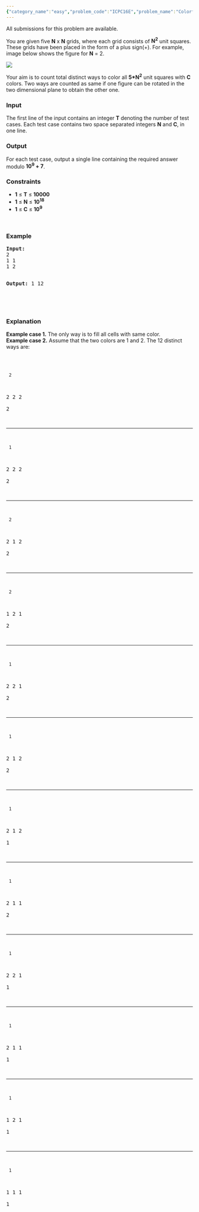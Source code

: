 ```yaml
---
{"category_name":"easy","problem_code":"ICPC16E","problem_name":"Colorful Grids","languages_supported":{"0":"C","1":"CPP14","2":"JAVA","3":"PYTH","4":"PYTH 3.4"},"max_timelimit":1,"source_sizelimit":50000,"problem_author":"admin3","problem_tester":null,"date_added":"18-10-2016","tags":{"0":"admin3"},"time":{"view_start_date":1477153800,"submit_start_date":1477153800,"visible_start_date":1477153800,"end_date":1735669800},"layout":"problem"}
---
```

<span class="solution-visible-txt">All submissions for this problem are available.</span><p>You are given five <b>N</b> x <b>N</b> grids, where each grid consists of <b>N<sup>2</sup></b> unit squares. These grids have been placed in the form of a plus sign(+). For example, image below shows the figure for <b>N</b> = 2.</p>

<p><img src="http://i.imgur.com/FObP43z.jpg"></p>

<p>Your aim is to count total distinct ways to color all <b>5*N<sup>2</sup></b> unit squares with <b>C</b> colors. Two ways are counted as same if one figure can be rotated in the two dimensional plane to obtain the other one.</p>

<h3>Input</h3>
<p>The first line of the input contains an integer <b>T</b> denoting the number of test cases. Each test case contains two space separated integers <b>N</b> and <b>C</b>, in one line.</p>

<h3>Output</h3>
<p>For each test case, output a single line containing the required answer modulo <b>10<sup>9</sup> + 7</b>.</p>

<h3>Constraints</h3>
<ul>
<li><b>1</b> ≤ <b>T</b> ≤ <b>10000</b></li>
<li><b>1</b> ≤ <b>N</b> ≤ <b>10<sup>18</sup></b></li>
<li><b>1</b> ≤ <b>C</b> ≤ <b>10<sup>9</sup></b></li>
</ul>
<p> </p>
<h3>Example</h3>
<pre><b>Input:</b>
2
1 1
1 2

<b>Output:</b>
1
12

</pre>
<p> </p>
<h3>Explanation</h3>
<p><b>Example case 1.</b> The only way is to fill all cells with same color.<br/>
<b>Example case 2.</b> Assume that the two colors are 1 and 2. The 12 distinct ways are:<br/>
<br/>
<pre>

     2     
  2 2 2  
     2     
_______

     1     
  2 2 2  
     2     
_______

     2     
  2 1 2  
     2     
_______

     2     
  1 2 1  
     2     
_______

     1     
  2 2 1  
     2     
_______

     1     
  2 1 2  
     2     
_______

     1     
  2 1 2  
     1     
_______

     1     
  2 1 1  
     2     
_______

     1     
  2 2 1  
     1     
_______

     1     
  2 1 1  
     1     
_______

     1     
  1 2 1  
     1     
_______

     1     
  1 1 1  
     1     

</pre></p>